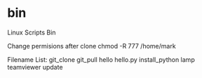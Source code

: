 # bin
Linux Scripts Bin 

Change permisions after clone
chmod -R 777 /home/mark

Filename List:
git_clone
git_pull
hello
hello.py
install_python
lamp
teamviewer
update
